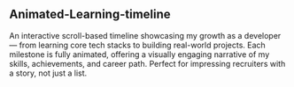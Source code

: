 ## Animated-Learning-timeline
An interactive scroll-based timeline showcasing my growth as a developer — from learning core tech stacks to building real-world projects. Each milestone is fully animated, offering a visually engaging narrative of my skills, achievements, and career path. Perfect for impressing recruiters with a story, not just a list.
